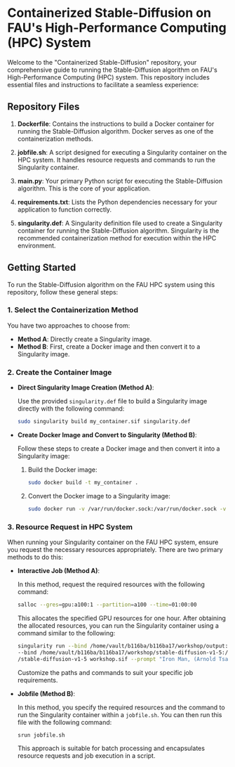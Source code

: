 # Containerized Stable-Diffusion on FAU's High-Performance Computing (HPC) System

Welcome to the "Containerized Stable-Diffusion" repository, your comprehensive guide to running the Stable-Diffusion algorithm on FAU's High-Performance Computing (HPC) system. This repository includes essential files and instructions to facilitate a seamless experience:

## Repository Files

1. **Dockerfile**: Contains the instructions to build a Docker container for running the Stable-Diffusion algorithm. Docker serves as one of the containerization methods.

2. **jobfile.sh**: A script designed for executing a Singularity container on the HPC system. It handles resource requests and commands to run the Singularity container.

3. **main.py**: Your primary Python script for executing the Stable-Diffusion algorithm. This is the core of your application.

4. **requirements.txt**: Lists the Python dependencies necessary for your application to function correctly.

5. **singularity.def**: A Singularity definition file used to create a Singularity container for running the Stable-Diffusion algorithm. Singularity is the recommended containerization method for execution within the HPC environment.

## Getting Started

To run the Stable-Diffusion algorithm on the FAU HPC system using this repository, follow these general steps:

### 1. Select the Containerization Method

You have two approaches to choose from:

- **Method A**: Directly create a Singularity image.
- **Method B**: First, create a Docker image and then convert it to a Singularity image.

### 2. Create the Container Image

- **Direct Singularity Image Creation (Method A)**:

  Use the provided `singularity.def` file to build a Singularity image directly with the following command:

  ```bash
  sudo singularity build my_container.sif singularity.def
  ```

- **Create Docker Image and Convert to Singularity (Method B)**:

  Follow these steps to create a Docker image and then convert it into a Singularity image:

  1. Build the Docker image:

     ```bash
     sudo docker build -t my_container .
     ```

  2. Convert the Docker image to a Singularity image:

     ```bash
     sudo docker run -v /var/run/docker.sock:/var/run/docker.sock -v /tmp/test:/output --privileged -t --rm quay.io/singularity/docker2singularity my_container
     ```

### 3. Resource Request in HPC System

When running your Singularity container on the FAU HPC system, ensure you request the necessary resources appropriately. There are two primary methods to do this:

- **Interactive Job (Method A)**:

  In this method, request the required resources with the following command:

  ```bash
  salloc --gres=gpu:a100:1 --partition=a100 --time=01:00:00
  ```

  This allocates the specified GPU resources for one hour. After obtaining the allocated resources, you can run the Singularity container using a command similar to the following:

  ```bash
  singularity run --bind /home/vault/b116ba/b116ba17/workshop/output:/user/source/output \
  --bind /home/vault/b116ba/b116ba17/workshop/stable-diffusion-v1-5:/user/source \
  /stable-diffusion-v1-5 workshop.sif --prompt "Iron Man, (Arnold Tsang, Toru Nakayama), Masterpiece, Studio Quality, 6k , toa, toaair, 1boy, glowing, axe, mecha, science_fiction, solo, weapon , jungle , green_background, nature, outdoors, solo, tree, weapon, mask, dynamic lighting, detailed shading, digital texture painting"
  ```

  Customize the paths and commands to suit your specific job requirements.

- **Jobfile (Method B)**:

  In this method, you specify the required resources and the command to run the Singularity container within a `jobfile.sh`. You can then run this file with the following command:

  ```bash
  srun jobfile.sh
  ```

  This approach is suitable for batch processing and encapsulates resource requests and job execution in a script.
